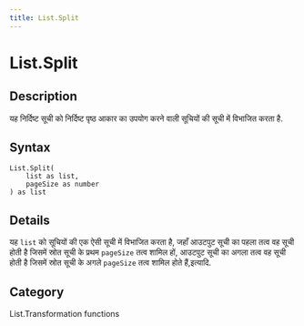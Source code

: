 ```yaml
---
title: List.Split
---
```


# List.Split


## Description

यह निर्दिष्ट सूची को निर्दिष्ट पृष्ठ आकार का उपयोग करने वाली सूचियों की सूची में विभाजित करता है.


## Syntax

```powerquery
List.Split(
    list as list,
    pageSize as number
) as list
```


## Details

यह <code>list</code> को सूचियों की एक ऐसी सूची में विभाजित करता है, जहाँ आउटपुट सूची का पहला तत्व वह सूची होती है जिसमें     स्रोत सूची के प्रथम <code>pageSize</code> तत्व शामिल हों, आउटपुट सूची का अगला तत्व वह सूची होती है जिसमें स्रोत सूची के अगले <code>pageSize</code> तत्व शामिल होते हैं,इत्यादि.



## Category
List.Transformation functions
